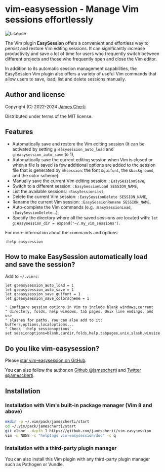 # vim-easysession - Manage Vim sessions effortlessly
![License](https://img.shields.io/github/license/jamescherti/vim-easysession)

The Vim plugin **EasySession** offers a convenient and effortless way to persist and restore Vim editing sessions. It can significantly increase productivity and save a lot of time for users who frequently switch between different projects and those who frequently open and close the Vim editor.

In addition to its automatic session management capabilities, the EasySession Vim plugin also offers a variety of useful Vim commands that allow users to save, load, list and delete sessions manually.

## Author and license

Copyright (C) 2022-2024 [James Cherti](https://www.jamescherti.com).

Distributed under terms of the MIT license.

## Features

- Automatically save and restore the Vim editing session (It can be activated by setting `g:easysession_auto_load` and `g:easysession_auto_save` to 1),
- Automatically save the current editing session when Vim is closed or when a file is saved (a few additional options are added to the session file that is generated by `mksession`: the font `&guifont`, the `&background`, and the color scheme).
- Manually save the current Vim editing session: `:EasySessionSave`,
- Switch to a different session: `:EasySessionLoad SESSION_NAME`,
- List the available sessions: `:EasySessionList`,
- Delete the current Vim session: `:EasySessionDelete SESSION_NAME`,
- Rename the current Vim session: `:EasySessionRename SESSION_NAME`,
- Auto-complete the Vim commands (e.g. `:EasySessionLoad`, `:EasySessionDelete`...),
- Specify the directory where all the saved sessions are located with: `let g:easysession_dir = expand('~/.my_vim_sessions')`.

For more information about the commands and options:
```viml
:help easysession
```

## How to make EasySession automatically load and save the session?

Add to `~/.vimrc`:
```viml
let g:easysession_auto_load = 1
let g:easysession_auto_save = 1
let g:easysession_save_guifont = 1
let g:easysession_save_colorscheme = 1

" Configure session options in Vim to include blank windows,current
" directory, folds, help windows, tab pages, Unix line endings, and use
" slashes for paths. You can also add to it: buffers,options,localoptions...
" Check `:help sessionoptions`.
set sessionoptions=blank,curdir,folds,help,tabpages,unix,slash,winsize
```

## Do you like vim-easysession?

Please [star vim-easysession on GitHub](https://github.com/jamescherti/vim-easysession).

You can also follow the author on [Github @jamescherti](https://github.com/jamescherti) and [Twitter @jamescherti](https://twitter.com/jamescherti).

## Installation

### Installation with Vim's built-in package manager (Vim 8 and above)

```bash
mkdir -p ~/.vim/pack/jamescherti/start
cd ~/.vim/pack/jamescherti/start
git clone --depth 1 https://github.com/jamescherti/vim-easysession
vim -u NONE -c "helptags vim-easysession/doc" -c q
```

### Installation with a third-party plugin manager

You can also install this Vim plugin with any third-party plugin manager such as Pathogen or Vundle.
